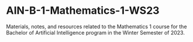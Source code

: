 # AIN-B-1-Mathematics-1-WS23
Materials, notes, and resources related to the Mathematics 1 course for the Bachelor of Artificial Intelligence program in the Winter Semester of 2023.
